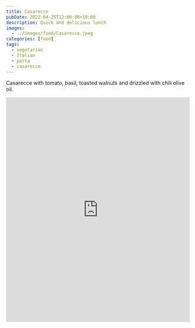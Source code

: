 ```yaml
---
title: Casarecce
pubDate: 2022-04-25T12:00:00+10:00
description: Quick and delicious lunch
images:
  - ../images/food/Casarecce.jpeg
categories: [food]
tags:
  - vegetarian
  - Italian
  - pasta
  - casarecce
---
```


Casarecce with tomato, basil, toasted walnuts and drizzled with chili olive oil.

<iframe src="https://www.facebook.com/plugins/post.php?href=https%3A%2F%2Fwww.facebook.com%2Fchris1.tham%2Fposts%2Fpfbid09WJvejF766kE4QtGSEaAy4oz9A538B8mCcsmTzbe2MLv7xZwVtVmRFPZEwoQhjvel&show_text=true&width=500" width="500" height="610" style="border:none;overflow:hidden" scrolling="no" frameborder="0" allowfullscreen="true" allow="autoplay; clipboard-write; encrypted-media; picture-in-picture; web-share"></iframe>
